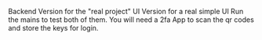 Backend Version for the "real project"
UI Version for a real simple UI
Run the mains to test both of them. You will need a 2fa App to scan the qr codes and store the keys for login.
